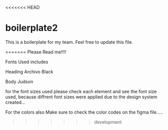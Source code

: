 <<<<<<< HEAD
# boilerplate2
This is a boilerplate for my team.
Feel free to update this file.
 
=======
Please Read me!!!!


Fonts Used includes

Heading 
Archivo Black

Body
Judson


for the font sizes used please check each element and see the font size used, because diffrent font sizes were applied due to the design system created...

For the colors also Make sure to check the color codes on the figma file.....
>>>>>>> development
